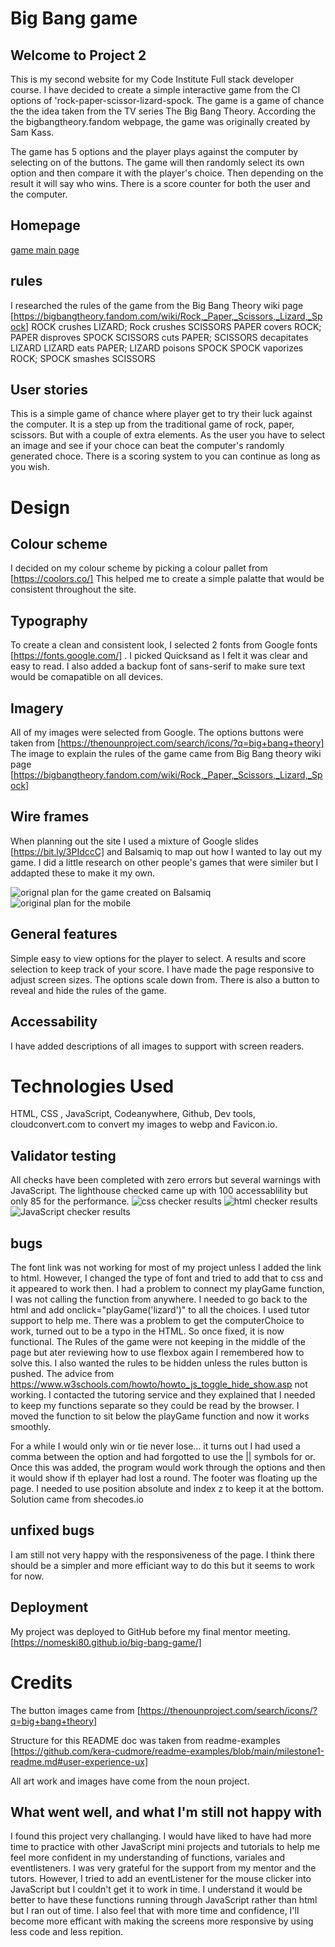 # Big Bang game
## Welcome to Project 2
This is my second website for my Code Institute Full stack developer course. I have decided to create a simple interactive game from the CI options of 'rock-paper-scissor-lizard-spock. The game is a game of chance the the idea taken from the TV series The Big Bang Theory. According the the bigbangtheory.fandom webpage, the game was originally created by Sam Kass.

The game has 5 options and the player plays against the computer by selecting on of the buttons. The game will then randomly select its own option and then compare it with the player's choice. Then depending on the result it will say who wins. There is a score counter for both the user and the computer.
## Homepage

[game main page](/assets/images/homepage.png)
## rules
I researched the rules of the game from the Big Bang Theory wiki page [https://bigbangtheory.fandom.com/wiki/Rock,_Paper,_Scissors,_Lizard,_Spock] 
ROCK crushes LIZARD; Rock crushes SCISSORS
PAPER covers ROCK; PAPER disproves SPOCK
SCISSORS cuts PAPER; SCISSORS decapitates LIZARD
LIZARD eats PAPER; LIZARD poisons SPOCK
SPOCK vaporizes ROCK; SPOCK smashes SCISSORS


## User stories
 This is a simple game of chance where player get to try their luck against the computer. It is a step up from the traditional game of rock, paper, scissors.  But with a couple of extra elements. As the user you have to select an image and see if your choce can beat the computer's randomly generated choce. There is a scoring system to you can continue as long as you wish. 

# Design

## Colour scheme

I decided on my colour scheme by picking a colour pallet from  [https://coolors.co/] This helped me to create a simple palatte that would be consistent throughout the site.

## Typography
To create a clean and consistent look, I selected 2 fonts from Google fonts [https://fonts.google.com/] . I picked Quicksand as I felt it was clear and easy to read. I also added a backup font of sans-serif to make sure text would be comapatible on all devices. 

## Imagery
All of my images were selected from Google. The options buttons were taken from [https://thenounproject.com/search/icons/?q=big+bang+theory]
The image to explain the rules of the game came from 
Big Bang theory wiki page [https://bigbangtheory.fandom.com/wiki/Rock,_Paper,_Scissors,_Lizard,_Spock]

## Wire frames
When planning out the site I used a mixture of Google slides [https://bit.ly/3PIdccC] and Balsamiq to map out how I wanted to lay out my game. I did a little research on other people's games that were similer but I addapted these to make it my own. 

![orignal plan for the game created on Balsamiq](/assets/images/pc-plan.png) ![original plan for the mobile](/assets/images/mobile-plan.png)

## General features
Simple easy to view options for the player to select. A results and score selection to keep track of your score. I have made the page responsive to adjust screen sizes. The options scale down from. There is also a button to reveal and hide the rules of the game.


## Accessability 
I have added descriptions of all images to support with screen readers. 

# Technologies Used
HTML, CSS , JavaScript, Codeanywhere, Github, Dev tools, cloudconvert.com to convert my images to webp and Favicon.io. 


## Validator testing
All checks have been completed with zero errors but several warnings with JavaScript. The lighthouse checked came up with 100 accessablility but only 85 for the performance. ![css checker results](/assets/images/css-check.png) ![html checker results](/assets/images/html-check.png) ![JavaScript checker results](/assets/images/js-check.png)

## bugs
The font link was not working for most of my project unless I added the link to html. However, I changed the type of font and tried to add that to css and it appeared to work then. I had a problem to connect my playGame function, I was not calling the function from anywhere. I needed to go back to the html and add onclick="playGame('lizard')" to all the choices. I used tutor support to help me. There was a problem to get the computerChoice to work, turned out to be a typo in the HTML. So once fixed, it is now functional. The Rules of the game were not keeping in the middle of the page but ater reviewing how to use flexbox again I remembered how to solve this. I also wanted the rules to be hidden unless the rules button is pushed. The advice from https://www.w3schools.com/howto/howto_js_toggle_hide_show.asp not working. I contacted the tutoring service and they explained that I needed to keep my functions separate so they could be read by the browser. I moved the function to sit below the playGame function and now it works smoothly.

For a while I would only win or tie never lose… it turns out I had used a comma between the option and had forgotted to use the || symbols for or. Once this was added, the program would work through the options and then it would show if th eplayer had lost a round. 
The footer was floating up the page. I needed to use position absolute and index z to keep it at the bottom. Solution came from shecodes.io

## unfixed bugs
I am still not very happy with the responsiveness of the page. I think there should be a simpler and more efficiant way to do this but it seems to work for now. 

## Deployment
My project was deployed to GitHub before my final mentor meeting. [https://nomeski80.github.io/big-bang-game/]

# Credits

The button images came from 
[https://thenounproject.com/search/icons/?q=big+bang+theory]


Structure for this README doc was taken from readme-examples [https://github.com/kera-cudmore/readme-examples/blob/main/milestone1-readme.md#user-experience-ux]

All art work and images have come from the noun project. 


## What went well, and what I'm still not happy with
I found this project very challanging. I would have liked to have had more time to practice with other JavaScript mini projects and tutorials to help me feel more confident in my understanding of functions, variales and eventlisteners. I was very grateful for the support from my mentor and the tutors. However, I tried to add an eventListener for the mouse clicker into JavaScript but I couldn't get it to work in time. I understand it would be better to have these functions running through JavaScript rather than html but I ran out of time. I also feel that with more time and confidence, I'll become more efficant with making the screens more responsive by using less code and less repition. 

